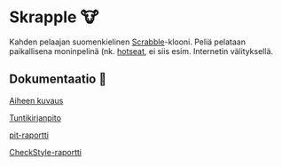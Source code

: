 # Skrapple :cow:

Kahden pelaajan suomenkielinen [Scrabble](https://fi.wikipedia.org/wiki/Scrabble)-klooni. Peliä pelataan paikallisena moninpelinä (nk. [hotseat](https://fi.wikipedia.org/wiki/Hotseat), ei siis esim. Internetin välityksellä.

## Dokumentaatio :rabbit:

[Aiheen kuvaus](dokumentaatio/aiheenKuvausJaRakenne.md)

[Tuntikirjanpito](dokumentaatio/tuntikirjanpito.md)

[pit-raportti](https://htmlpreview.github.io/?https://github.com/luupanu/Skrapple/blob/master/dokumentaatio/pit-reports/201702172346/index.html)

[CheckStyle-raportti](https://htmlpreview.github.io/?https://github.com/luupanu/Skrapple/blob/master/dokumentaatio/checkstyle/checkstyle.html)
